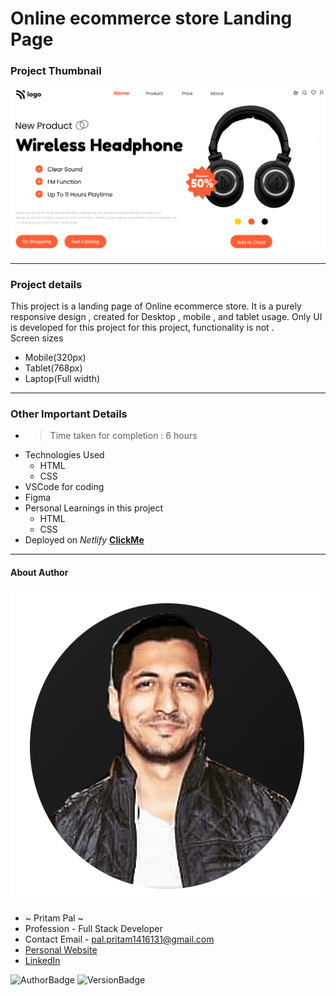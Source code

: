 # Online ecommerce store Landing Page 

### Project Thumbnail

![ImageThumbnail](./thumbnail.png)
***
### Project details
This project is a landing page of Online ecommerce store. It is a purely responsive design , created for Desktop , mobile , and tablet usage. Only UI is developed for this project for this project, functionality is not .  
Screen sizes
- Mobile(320px)
- Tablet(768px)
- Laptop(Full width)


***
### Other Important Details
- >Time taken for completion : 6 hours
- Technologies Used
  - HTML
  - CSS
- VSCode for coding
- Figma
- Personal Learnings in this project 
    - HTML
    - CSS 
- Deployed on *Netlify*  **[ClickMe](https://orange-ecommerce.netlify.app/)** 
*** 
#### About Author
![AuthorImage](./circle-profile-pic.png)
- ~ Pritam Pal ~
- Profession - Full Stack Developer
- Contact Email - pal.pritam1416131@gmail.com
- [Personal Website](#)
- [LinkedIn](https://www.linkedin.com/in/pritampal1/)  

![AuthorBadge](https://img.shields.io/badge/Author-Pritam-yellow)
![VersionBadge](https://img.shields.io/badge/Version-1.0.0-lightgrey)
